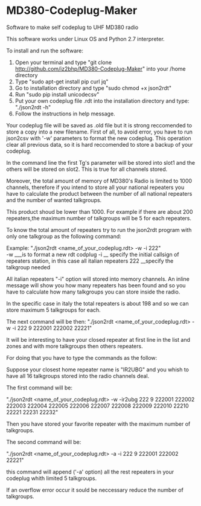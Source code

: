 # MD380-Codeplug-Maker
Software to make self codeplug to UHF MD380 radio

This software works under Linux OS and Python 2.7 interpreter.

To install and run the software:
1) Open your terminal and type "git clone http://github.com/iz2bhp/MD380-Codeplug-Maker" into your /home directory
2) Type "sudo apt-get install pip curl jq"
3) Go to installation directory and type "sudo chmod +x json2rdt"
4) Run "sudo pip install unicodecsv"
5) Put your own codeplug file .rdt into the installation directory and type: "./json2rdt -h" 
6) Follow the instructions in help message.  

Your codeplug file will be saved as .old file but it is strong reccomended to store a copy into a new filename.
First of all, to avoid error, you have to run json2csv with '-w' parameters to format the new codeplug. 
This operation clear all previous data, so it is hard reccomended to store a backup of your codeplug.

In the command line the first Tg's parameter will be stored into slot1 and the others will be stored on slot2.
This is true for all channels stored.

Moreover, the total amount of memory of MD380's Radio is limited to 1000 channels, therefore if you intend to store all your national repeaters you have to calculate the product between the number of all national repeaters and the number of wanted talkgroups. 

This product shoud be lower than 1000. 
For example if there are about 200 repeaters,the maximum number of talkgroups will be 5 for each repeaters.
 
To know the total amount of repeaters try to run the json2rdt program with only one talkgroup as the following command:

Example: "./json2rdt <name_of_your_codeplug.rdt> -w -i 222"  
-w ___is to format a new rdt codplug
-i __ specify the initial callsign of repeaters station, in this case all italian repeaters
222 __specify the talkgroup needed

All italian repeaters "-i" option will stored into memory channels.
An inline message will show you how many repeaters has been found and so you have to calculate how many talkgroups you can store inside the radio.

In the specific case in italy the total repeaters is about 198 and so we can store maximum 5 talkgroups for each.

The next command will be then: 
"./json2rdt <name_of_your_codeplug.rdt> -w -i 222 9 222001 222002 22221"


It will be interesting to have your closed repeater at first line in the list and zones and with more talkgroups then others repeaters.

For doing that you have to type the commands as the follow:

Suppose your closest home repeater name is "IR2UBG" and you whish to have all 16 talkgroups stored into the radio channels deal.

The first command will be: 

"./json2rdt <name_of_your_codeplug.rdt> -w -ir2ubg 222 9 222001 222002 222003 222004 222005 222006 222007 222008 222009 222010 22210 22221 22231 22232"

Then you have stored your favorite repeater with the maximum number of talkgroups. 

The second command will be:

"./json2rdt <name_of_your_codeplug.rdt> -a -i 222 9 222001 222002 22221"

this command will append ('-a' option) all the rest repeaters in your codeplug whith limited 5 talkgroups.

If an overflow error occur it sould be neccessary reduce the number of talkgroups.  
